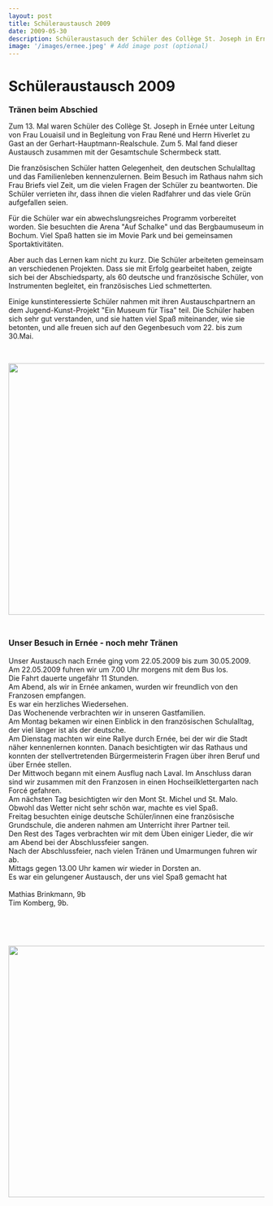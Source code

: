 ```yaml
---
layout: post
title: Schüleraustausch 2009
date: 2009-05-30
description: Schüleraustasuch der Schüler des Collège St. Joseph in Ernée
image: '/images/ernee.jpeg' # Add image post (optional)
---
```


# Schüleraustausch 2009
<p>
<font size="3"><b>Tränen beim Abschied</b></font>
</p>
<p>
Zum 13. Mal waren Schüler des Collège St. Joseph in Ernée unter Leitung von Frau Louaisil und in Begleitung von Frau René und Herrn Hiverlet zu Gast an der Gerhart-Hauptmann-Realschule. Zum 5. Mal fand dieser Austausch zusammen mit der Gesamtschule Schermbeck statt.
</p>
<p>
Die französischen Schüler hatten Gelegenheit, den deutschen Schulalltag und das Familienleben kennenzulernen. Beim Besuch im Rathaus nahm sich Frau Briefs viel Zeit, um die vielen Fragen der Schüler zu beantworten. Die Schüler verrieten ihr, dass ihnen die vielen Radfahrer und das viele Grün aufgefallen seien.
</p>
<p>
Für die Schüler war ein abwechslungsreiches Programm vorbereitet worden. Sie besuchten die Arena "Auf Schalke" und das Bergbaumuseum in Bochum. Viel Spaß hatten sie im Movie Park und bei gemeinsamen Sportaktivitäten. 
</p>
<p>
Aber auch das Lernen kam nicht zu kurz. Die Schüler arbeiteten gemeinsam an verschiedenen Projekten. Dass sie mit Erfolg gearbeitet haben, zeigte sich bei der Abschiedsparty, als 60 deutsche und französische Schüler, von Instrumenten begleitet, ein französisches Lied schmetterten. 
</p>
<p>
Einige kunstinteressierte Schüler nahmen mit ihren Austauschpartnern an dem Jugend-Kunst-Projekt "Ein Museum für Tisa" teil. Die Schüler haben sich sehr gut verstanden, und sie hatten viel Spaß miteinander, wie sie betonten, und alle freuen sich auf den Gegenbesuch vom 22. bis zum 30.Mai.&nbsp;
</p>
<p>
&nbsp;
</p>
<p>
<img src="{{site.baseurl}}/Schüleraustausch 2009_files/Frankreich_2009.jpg" height="495" width="660">
</p>
<p>
&nbsp;
</p>
<p>
<font size="3"><b>Unser Besuch in Ernée - noch mehr Tränen</b></font><br>
<br>
Unser Austausch nach Ernée ging vom 22.05.2009 bis zum 30.05.2009.<br>
Am 22.05.2009 fuhren wir um 7.00 Uhr morgens mit dem Bus los. <br>
Die Fahrt dauerte ungefähr 11 Stunden.<br>
Am Abend, als wir in Ernée ankamen, wurden wir freundlich von den Franzosen empfangen.<br>
Es war ein herzliches Wiedersehen.<br>
Das Wochenende verbrachten wir in unseren Gastfamilien.<br>
Am Montag bekamen wir einen Einblick in den französischen Schulalltag, der viel länger ist als der deutsche.<br>
Am Dienstag machten wir eine Rallye durch Ernée, bei der wir die Stadt näher kennenlernen konnten. Danach besichtigten wir das Rathaus und konnten der stellvertretenden Bürgermeisterin Fragen über ihren Beruf und über Ernée stellen.<br>
Der Mittwoch begann mit einem Ausflug nach Laval. Im Anschluss daran sind wir zusammen mit den Franzosen in einen Hochseilklettergarten nach Forcé gefahren.<br>
Am nächsten Tag besichtigten wir den Mont St. Michel und St. Malo. Obwohl das Wetter nicht sehr schön war, machte es viel Spaß.<br>
Freitag besuchten einige deutsche Schüler/innen eine französische Grundschule, die anderen nahmen am Unterricht ihrer Partner teil.<br>
Den Rest des Tages verbrachten wir mit dem Üben einiger Lieder, die wir am Abend bei der Abschlussfeier sangen.<br>
Nach der Abschlussfeier, nach vielen Tränen und Umarmungen fuhren wir ab.<br>
Mittags gegen 13.00 Uhr kamen wir wieder in Dorsten an.<br>
Es war ein gelungener Austausch, der uns viel Spaß gemacht hat<br>
<br>
Mathias Brinkmann, 9b<br>
Tim Komberg, 9b. 
</p>
<p>
&nbsp;
</p>
<p>
&nbsp;
</p>
<p>
<img src="{{site.baseurl}}/Schüleraustausch 2009_files/Ernee_2009_Laval.jpg" height="495" width="660">
</p>
<p>
&nbsp;
</p>
<p>
&nbsp;
</p>
<p>
&nbsp;
</p>
<p>
&nbsp;
</p>
 

